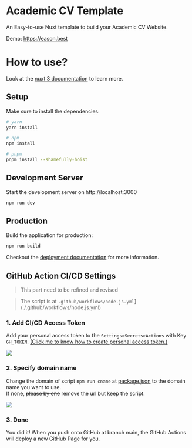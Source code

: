 # Academic CV Template

An Easy-to-use Nuxt template to build your Academic CV Website.

Demo: https://eason.best
# How to use?

Look at the [nuxt 3 documentation](https://v3.nuxtjs.org) to learn more.

## Setup

Make sure to install the dependencies:

```bash
# yarn
yarn install

# npm
npm install

# pnpm
pnpm install --shamefully-hoist
```

## Development Server

Start the development server on http://localhost:3000

```bash
npm run dev
```

## Production


Build the application for production:

```bash
npm run build
```

Checkout the [deployment documentation](https://v3.nuxtjs.org/docs/deployment) for more information.


## GitHub Action CI/CD Settings

> This part need to be refined and revised

> The script is at `.github/workflows/node.js.yml`](./.github/workflows/node.js.yml)
### 1. Add CI/CD Access Token

Add your personal access token to the `Settings>Secrets>Actions` with Key `GH_TOKEN`. 
[(Click me to know how to create personal access token.)](https://www.google.com/search?q=how+to+get+personal+access+token+github)

![](https://i.imgur.com/xfpPUF3.png)

### 2. Specify domain name

Change the domain of script `npm run cname` at [package.json](./package.json) to the domain name you want to use.
<br>If none, ~~please by one~~ remove the url but keep the script.

![](https://i.imgur.com/aEzOjID.png)

### 3. Done

You did it! When you push onto GitHub at branch main, the GitHub Actions will deploy a new GitHub Page for you.
